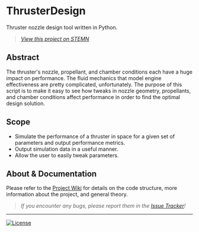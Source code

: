 # ThrusterDesign
Thruster nozzle design tool written in Python.

> *[View this project on STEMN](http://stemn.com/projects/thruster-design-tool)*

## Abstract
The thruster's nozzle, propellant, and chamber conditions each have a huge impact on performance. The fluid mechanics that model engine effectiveness are pretty complicated, unfortunately. The purpose of this script is to make it easy to see how tweaks in nozzle geometry, propellants, and chamber conditions affect performance in order to find the optimal design solution.

## Scope
* Simulate the performance of a thruster in space for a given set of parameters and output performance metrics.
* Output simulation data in a useful manner.
* Allow the user to easily tweak parameters.

## About & Documentation
Please refer to the [Project Wiki](https://github.com/runphilrun/ThrusterDesign/wiki) for details on the code structure, more information about the project, and general theory.

> *If you encounter any bugs, please report them in the [Issue Tracker](https://github.com/runphilrun/ThrusterDesign/issues)!*

***
[![License](https://img.shields.io/github/license/runphilrun/ThrusterDesign.svg?style=flat-square)](https://github.com/runphilrun/ThrusterDesign/blob/master/LICENSE.md)
